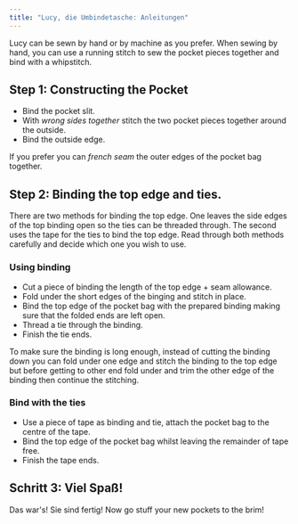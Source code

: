 ```yaml
---
title: "Lucy, die Umbindetasche: Anleitungen"
---
```


<Note>

Lucy can be sewn by hand or by machine as you prefer. When sewing by hand, you can use a running stitch to sew the pocket pieces together and bind with a whipstitch. 

</Note>

## Step 1: Constructing the Pocket

- Bind the pocket slit.
- With _wrong sides together_ stitch the two pocket pieces together around the outside.
- Bind the outside edge.

<Note>

If you prefer you can _french seam_ the outer edges of the pocket bag together.

</Note>

## Step 2: Binding the top edge and ties.

There are two methods for binding the top edge. One leaves the side edges of the top binding open so the ties can be threaded through. The second uses the tape for the ties to bind the top edge. Read through both methods carefully and decide which one you wish to use.

### Using binding

- Cut a piece of binding the length of the top edge + seam allowance.
- Fold under the short edges of the binging and stitch in place.
- Bind the top edge of the pocket bag with the prepared binding making sure that the folded ends are left open.
- Thread a tie through the binding.
- Finish the tie ends.

<Tip>

To make sure the binding is long enough, instead of cutting the binding down you can fold under one edge and stitch the binding to the top edge but before getting to other end fold under and trim the other edge of the binding then continue the stitching.

</Tip>

### Bind with the ties

- Use a piece of tape as binding and tie, attach the pocket bag to the centre of the tape.
- Bind the top edge of the pocket bag whilst leaving the remainder of tape free.
- Finish the tape ends.

## Schritt 3: Viel Spaß!

Das war's! Sie sind fertig! Now go stuff your new pockets to the brim!
